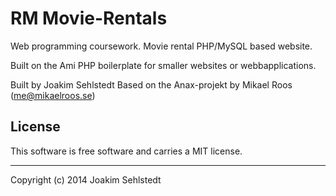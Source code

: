 # RM Movie-Rentals
Web programming coursework. Movie rental PHP/MySQL based website.

Built on the Ami PHP boilerplate for smaller websites or webbapplications.

Built by Joakim Sehlstedt
Based on the Anax-projekt by Mikael Roos (me@mikaelroos.se)

License
------------------
This software is free software and carries a MIT license.

------------------
Copyright (c) 2014 Joakim Sehlstedt

